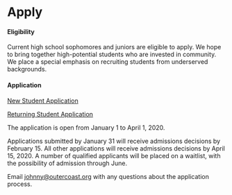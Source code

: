 # Apply


#### Eligibility

Current high school sophomores and juniors are eligible to apply. We hope to bring together high-potential students who are invested in community. We place a special emphasis on recruiting students from underserved backgrounds.

#### Application

 [New Student Application](https://fs29.formsite.com/Gd7elL/jd4ednm4wy/index.html)
 
 [Returning Student Application](https://fs29.formsite.com/Gd7elL/abmylds10t/index.html)
 
The application is open from January 1 to April 1, 2020. 

Applications submitted by January 31 will receive admissions decisions by February 15. 
All other applications will receive admissions decisions by April 15, 2020. 
A number of qualified applicants will be placed on a waitlist, with the possibility of admission through June.

Email johnny@outercoast.org with any questions about the application process. 
